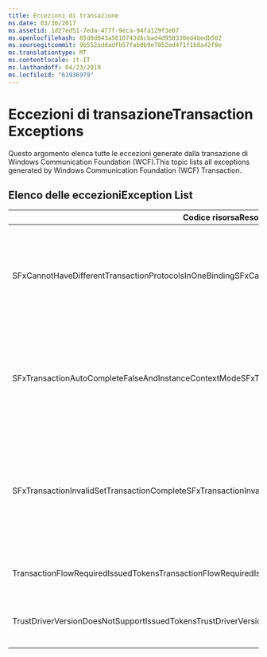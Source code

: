 ```yaml
---
title: Eccezioni di transazione
ms.date: 03/30/2017
ms.assetid: 1d27ed51-7eda-477f-9eca-94fa129f3e07
ms.openlocfilehash: 85d8d043a5610743d6cbad4d950330ed4bedb502
ms.sourcegitcommit: 9b552addadfb57fab0b9e7852ed4f1f1b8a42f8e
ms.translationtype: MT
ms.contentlocale: it-IT
ms.lasthandoff: 04/23/2019
ms.locfileid: "61936979"
---
```

# <a name="transaction-exceptions"></a><span data-ttu-id="a2794-102">Eccezioni di transazione</span><span class="sxs-lookup"><span data-stu-id="a2794-102">Transaction Exceptions</span></span>
<span data-ttu-id="a2794-103">Questo argomento elenca tutte le eccezioni generate dalla transazione di Windows Communication Foundation (WCF).</span><span class="sxs-lookup"><span data-stu-id="a2794-103">This topic lists all exceptions generated by Windows Communication Foundation (WCF) Transaction.</span></span>  
  
## <a name="exception-list"></a><span data-ttu-id="a2794-104">Elenco delle eccezioni</span><span class="sxs-lookup"><span data-stu-id="a2794-104">Exception List</span></span>  
  
|<span data-ttu-id="a2794-105">Codice risorsa</span><span class="sxs-lookup"><span data-stu-id="a2794-105">Resource Code</span></span>|<span data-ttu-id="a2794-106">Stringa di risorsa</span><span class="sxs-lookup"><span data-stu-id="a2794-106">Resource String</span></span>|  
|-------------------|---------------------|  
|<span data-ttu-id="a2794-107">SFxCannotHaveDifferentTransactionProtocolsInOneBinding</span><span class="sxs-lookup"><span data-stu-id="a2794-107">SFxCannotHaveDifferentTransactionProtocolsInOneBinding</span></span>|<span data-ttu-id="a2794-108">Le informazioni sui criteri importate dai metadati specificano valori diversi per TransactionProtocol tra le operazioni.</span><span class="sxs-lookup"><span data-stu-id="a2794-108">The policy information being imported from metadata specifies different values for TransactionProtocol among the operations.</span></span> <span data-ttu-id="a2794-109">È supportato un solo TransactionProtocol per ogni endpoint.</span><span class="sxs-lookup"><span data-stu-id="a2794-109">Only a single TransactionProtocol for each endpoint is supported.</span></span>|  
|<span data-ttu-id="a2794-110">SFxTransactionAutoCompleteFalseAndInstanceContextMode</span><span class="sxs-lookup"><span data-stu-id="a2794-110">SFxTransactionAutoCompleteFalseAndInstanceContextMode</span></span>|<span data-ttu-id="a2794-111">TransactionAutoComplete non può essere false, a meno che InstanceContextMode del servizio non sia PerSession.</span><span class="sxs-lookup"><span data-stu-id="a2794-111">TransactionAutoComplete cannot be false unless the service's InstanceContextMode is PerSession.</span></span> <span data-ttu-id="a2794-112">È stato trovato un errore nell'implementazione del contratto e dell'operazione specificati.</span><span class="sxs-lookup"><span data-stu-id="a2794-112">An error was found on the implementation of the specified contract and operation.</span></span>|  
|<span data-ttu-id="a2794-113">SFxTransactionInvalidSetTransactionComplete</span><span class="sxs-lookup"><span data-stu-id="a2794-113">SFxTransactionInvalidSetTransactionComplete</span></span>|<span data-ttu-id="a2794-114">OperationContext.SetTransactionComplete può essere chiamato in un'operazione solo quando TransactionAutoComplete è impostato su false e TransactionScopeRequired è impostato su true.</span><span class="sxs-lookup"><span data-stu-id="a2794-114">OperationContext.SetTransactionComplete can be called in an operation only when TransactionAutoComplete is set to false and TransactionScopeRequired is set to true.</span></span> <span data-ttu-id="a2794-115">Questo scenario non è valido e la transazione corrente è stata terminata.</span><span class="sxs-lookup"><span data-stu-id="a2794-115">This is an invalid scenario and the current transaction was terminated.</span></span>|  
|<span data-ttu-id="a2794-116">TransactionFlowRequiredIssuedTokens</span><span class="sxs-lookup"><span data-stu-id="a2794-116">TransactionFlowRequiredIssuedTokens</span></span>|<span data-ttu-id="a2794-117">Per poter propagare una transazione, deve essere supportata anche la propagazione dei token rilasciati.</span><span class="sxs-lookup"><span data-stu-id="a2794-117">To flow a transaction, flowing issued tokens must also be supported.</span></span>|  
|<span data-ttu-id="a2794-118">TrustDriverVersionDoesNotSupportIssuedTokens</span><span class="sxs-lookup"><span data-stu-id="a2794-118">TrustDriverVersionDoesNotSupportIssuedTokens</span></span>|<span data-ttu-id="a2794-119">La versione Trust configurata non supporta i token rilasciati.</span><span class="sxs-lookup"><span data-stu-id="a2794-119">The configured Trust version does not support issued tokens.</span></span> <span data-ttu-id="a2794-120">Utilizzare WSTrustFeb2005 o superiore.</span><span class="sxs-lookup"><span data-stu-id="a2794-120">Use WSTrustFeb2005 or above.</span></span>|

